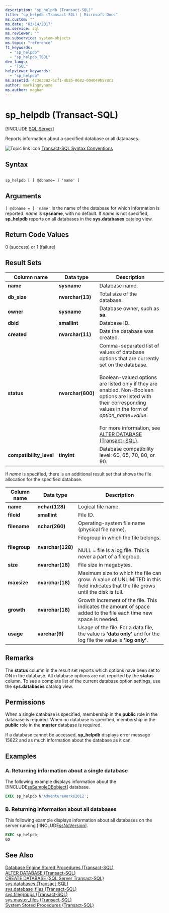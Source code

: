 ```yaml
---
description: "sp_helpdb (Transact-SQL)"
title: "sp_helpdb (Transact-SQL) | Microsoft Docs"
ms.custom: ""
ms.date: "03/14/2017"
ms.service: sql
ms.reviewer: ""
ms.subservice: system-objects
ms.topic: "reference"
f1_keywords: 
  - "sp_helpdb"
  - "sp_helpdb_TSQL"
dev_langs: 
  - "TSQL"
helpviewer_keywords: 
  - "sp_helpdb"
ms.assetid: 4c3e3302-6cf1-4b2b-8682-004049b578c3
author: markingmyname
ms.author: maghan
---
```

# sp_helpdb (Transact-SQL)
[!INCLUDE [SQL Server](../../includes/applies-to-version/sqlserver.md)]

  Reports information about a specified database or all databases.  
  
 ![Topic link icon](../../database-engine/configure-windows/media/topic-link.gif "Topic link icon") [Transact-SQL Syntax Conventions](../../t-sql/language-elements/transact-sql-syntax-conventions-transact-sql.md)  
  
## Syntax  
  
```  
  
sp_helpdb [ [ @dbname= ] 'name' ]  
```  
  
## Arguments  
`[ @dbname = ] 'name'`
 Is the name of the database for which information is reported. *name* is **sysname**, with no default. If *name* is not specified, **sp_helpdb** reports on all databases in the **sys.databases** catalog view.  
  
## Return Code Values  
 0 (success) or 1 (failure)  
  
## Result Sets  
  
|Column name|Data type|Description|  
|-----------------|---------------|-----------------|  
|**name**|**sysname**|Database name.|  
|**db_size**|**nvarchar(13)**|Total size of the database.|  
|**owner**|**sysname**|Database owner, such as **sa**.|  
|**dbid**|**smallint**|Database ID.|  
|**created**|**nvarchar(11)**|Date the database was created.|  
|**status**|**nvarchar(600)**|Comma-separated list of values of database options that are currently set on the database.<br /><br /> Boolean-valued options are listed only if they are enabled. Non-Boolean options are listed with their corresponding values in the form of *option_name*=*value*.<br /><br /> For more information, see [ALTER DATABASE &#40;Transact-SQL&#41;](../../t-sql/statements/alter-database-transact-sql.md).|  
|**compatibility_level**|**tinyint**|Database compatibility level: 60, 65, 70, 80, or 90.|  
  
 If *name* is specified, there is an additional result set that shows the file allocation for the specified database.  
  
|Column name|Data type|Description|  
|-----------------|---------------|-----------------|  
|**name**|**nchar(128)**|Logical file name.|  
|**fileid**|**smallint**|File ID.|  
|**filename**|**nchar(260)**|Operating-system file name (physical file name).|  
|**filegroup**|**nvarchar(128)**|Filegroup in which the file belongs.<br /><br /> NULL = file is a log file. This is never a part of a filegroup.|  
|**size**|**nvarchar(18)**|File size in megabytes.|  
|**maxsize**|**nvarchar(18)**|Maximum size to which the file can grow. A value of UNLIMITED in this field indicates that the file grows until the disk is full.|  
|**growth**|**nvarchar(18)**|Growth increment of the file. This indicates the amount of space added to the file each time new space is needed.|  
|**usage**|**varchar(9)**|Usage of the file. For a data file, the value is **'data only'** and for the log file the value is **'log only'**.|  
  
## Remarks  
 The **status** column in the result set reports which options have been set to ON in the database. All database options are not reported by the **status** column. To see a complete list of the current database option settings, use the **sys.databases** catalog view.  
  
## Permissions  
 When a single database is specified, membership in the **public** role in the database is required. When no database is specified, membership in the **public** role in the **master** database is required.  
  
 If a database cannot be accessed, **sp_helpdb** displays error message 15622 and as much information about the database as it can.  
  
## Examples  
  
### A. Returning information about a single database  
 The following example displays information about the [!INCLUDE[ssSampleDBobject](../../includes/sssampledbobject-md.md)] database.  
  
```sql  
EXEC sp_helpdb N'AdventureWorks2012';  
```  
  
### B. Returning information about all databases  
 This following example displays information about all databases on the server running [!INCLUDE[ssNoVersion](../../includes/ssnoversion-md.md)].  
  
```sql  
EXEC sp_helpdb;  
GO  
```  
  
## See Also  
 [Database Engine Stored Procedures &#40;Transact-SQL&#41;](../../relational-databases/system-stored-procedures/database-engine-stored-procedures-transact-sql.md)   
 [ALTER DATABASE &#40;Transact-SQL&#41;](../../t-sql/statements/alter-database-transact-sql.md)   
 [CREATE DATABASE &#40;SQL Server Transact-SQL&#41;](../../t-sql/statements/create-database-transact-sql.md)   
 [sys.databases &#40;Transact-SQL&#41;](../../relational-databases/system-catalog-views/sys-databases-transact-sql.md)   
 [sys.database_files &#40;Transact-SQL&#41;](../../relational-databases/system-catalog-views/sys-database-files-transact-sql.md)   
 [sys.filegroups &#40;Transact-SQL&#41;](../../relational-databases/system-catalog-views/sys-filegroups-transact-sql.md)   
 [sys.master_files &#40;Transact-SQL&#41;](../../relational-databases/system-catalog-views/sys-master-files-transact-sql.md)   
 [System Stored Procedures &#40;Transact-SQL&#41;](../../relational-databases/system-stored-procedures/system-stored-procedures-transact-sql.md)  
  
